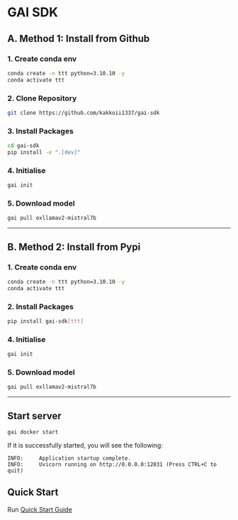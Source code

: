 # GAI SDK

## A. Method 1: Install from Github

### 1. Create conda env

```bash
conda create -n ttt python=3.10.10 -y
conda activate ttt
```

### 2. Clone Repository

```bash
git clone https://github.com/kakkoii1337/gai-sdk
```

### 3. Install Packages

```bash
cd gai-sdk
pip install -e ".[dev]"
```

### 4. Initialise

```bash
gai init
```

### 5. Download model

```bash
gai pull exllamav2-mistral7b
```

---
## B. Method 2: Install from Pypi

### 1. Create conda env

```bash
conda create -n ttt python=3.10.10 -y
conda activate ttt
```

### 2. Install Packages

```bash
pip install gai-sdk[ttt]
```

### 4. Initialise

```bash
gai init
```

### 5. Download model

```bash
gai pull exllamav2-mistral7b
```
---

## Start server

```
gai docker start
```

If it is successfully started, you will see the following:

```
INFO:     Application startup complete.
INFO:     Uvicorn running on http://0.0.0.0:12031 (Press CTRL+C to quit)
```

## Quick Start

Run [Quick Start Guide](./doc/1-quickstart.ipynb)
